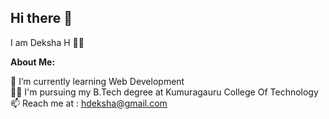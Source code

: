 ## Hi there 👋

<!--
**DekshaH/DekshaH** is a ✨ _special_ ✨ repository because its `README.md` (this file) appears on your GitHub profile.

Here are some ideas to get you started:

- 🔭 I’m currently working on ...
- 🌱 I’m currently learning ...
- 👯 I’m looking to collaborate on ...
- 🤔 I’m looking for help with ...
- 💬 Ask me about ...
- 📫 How to reach me: ...
- 😄 Pronouns: ...
- ⚡ Fun fact: ...
-->

I am Deksha H 👩‍💻

**About Me:**

🌱 I’m currently learning Web Development<br/>
👩‍🎓 I'm pursuing my B.Tech degree at Kumuragauru College Of Technology<br/>
📫 Reach me at : hdeksha@gmail.com<br/>

